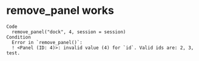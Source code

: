 # remove_panel works

    Code
      remove_panel("dock", 4, session = session)
    Condition
      Error in `remove_panel()`:
      ! <Panel (ID: 4)>: invalid value (4) for `id`. Valid ids are: 2, 3, test.

